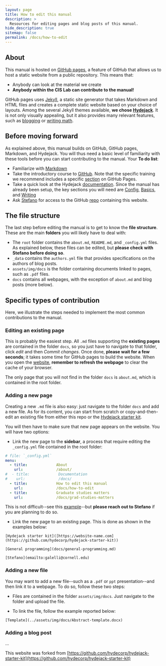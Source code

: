 ```yaml
---
layout: page
title: How to edit this manual
description: >
  Resources for editing pages and blog posts of this manual.
hide_description: true
sitemap: false
permalink: /docs/how-to-edit
---
```


## About

This manual is hosted on [GitHub pages](https://pages.github.com), a feature of GitHub that allows us to host a static website from a public repository. This means that:

- Anybody can look at the material we create
- **Anybody within the CIS Lab can contribute to the manual!**

GitHub pages uses [Jekyll](https://docs.github.com/en/pages/setting-up-a-github-pages-site-with-jekyll/about-github-pages-and-jekyll#), a static site generator that takes Markdown and HTML files and creates a complete static website based on your choice of layouts. Among the several Jekyll themes available, **we chose [Hydejack](https://hydejack.com/)**. It is not only visually appealing, but it also provides many relevant features, such as [blogging](https://hydejack.com/blog/) or [writing math](https://hydejack.com/docs/writing/#adding-math).

## Before moving forward

As explained above, this manual builds on GitHub, GitHub pages, Markdown, and Hydejack. You will thus need a basic level of familiarity with these tools before you can start contributing to the manual. Your **To do list**:

- Familiarize with [Markdown](https://critical-infrastructure-systems-lab.github.io/manual/docs/general-programming) 
- Take the introductory course to [GitHub](https://critical-infrastructure-systems-lab.github.io/manual/docs/general-programming). Note that the specific training we recommend includes a specific [section](https://github.com/skills/github-pages) on GitHub Pages.
- Take a quick look at the Hydejack [documentation](https://hydejack.com/docs/). Since the manual has already been setup, the key sections you will need are [Config](https://hydejack.com/docs/config/), [Basics](https://hydejack.com/docs/basics/), and [Writing](https://hydejack.com/docs/writing/)
- Ask [Stefano](emailto:galelli@cornell.edu) for access to the GitHub [repo](https://github.com/Critical-Infrastructure-Systems-Lab/manual) containing this website.

## The file structure

The last step before editing the manual is to get to know the **file structure**. These are the main **folders** you will likely have to deal with:

- The `root` folder contains the `about.md`, `README.md`, and `_config.yml` files. As explained below, these files can be edited, but **please check with Stefano before doing so**.
- `_data` contains the `authors.yml` file that provides specifications on the authors of blog posts.
- `assets/img/docs` is the folder containing documents linked to pages, such as `.pdf` files.
- `docs` contains all webpages, with the exception of `about.md` and blog posts (more below).

## Specific types of contribution

Here, we illustrate the steps needed to implement the most common contributions to the manual.

### Editing an existing page

This is probably the easiest step. All `.md` files supporting the **existing pages** are contained in the folder `docs`, so you just have to navigate to that folder, click *edit* and then *Commit changes*. Once done, **please wait for a few seconds**; it takes some time for GitHub pages to build the website. When you open the [website](https://critical-infrastructure-systems-lab.github.io/manual/), **remember to refresh the webpage** to clear the cache of your browser.

The only page that you will not find in the folder `docs` is `about.md`, which is contained in the root folder. 

### Adding a new page

Creating a new `.md` file is also easy: just navigate to the folder `docs` and add a new file. As for its content, you can start from scratch or copy-and-then-edit an existing file from either this repo or the [Hydejack starter kit](https://github.com/hydecorp/hydejack-starter-kit).

You will then have to make sure that new page appears on the website. You will have two options:

- Link the new page to the **sidebar**, a process that require editing the `_config.yml` file contained in the root folder:

```yml
# file: `_config.yml`
menu:
  - title:             About
    url:               /about/
#  - title:             Documentation
#    url:               /docs/
  - title:             How to edit this manual
    url:               /docs/how-to-edit
  - title:             Graduate studies matters
    url:               /docs/grad-studies-matters
```

This is not difficult--see this [example](https://hydecorp.github.io/hydejack-starter-kit/docs/basics/#adding-an-entry-to-the-sidebar)--but **please reach out to Stefano** if you are planning to do so.

- Link the new page to an existing page. This is done as shown in the examples below:

```
[Hydejack starter kit]([https://website-name.com](https://github.com/hydecorp/hydejack-starter-kit))
```

```
[General programming](docs/general-programming.md)
```

```
[Stefano](emailto:galelli@cornell.edu)
```  

### Adding a new file

You may want to add a new file--such as a `.pdf` or `ppt` presentation--and then link it to a webpage. To do so, follow these two steps:

- Files are contained in the folder `assets/img/docs`. Just navigate to the folder and upload the file.

- To link the file, follow the example reported below:

```
[Template](../assets/img/docs/Abstract-template.docx)
```  

### Adding a blog post

...

This website was forked from [https://github.com/hydecorp/hydejack-starter-kit](https://github.com/hydecorp/hydejack-starter-kit)


